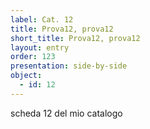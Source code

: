 ```yaml
---
label: Cat. 12
title: Prova12, prova12
short_title: Prova12, prova12
layout: entry
order: 123
presentation: side-by-side
object:
  - id: 12
---
```


scheda 12 del mio catalogo
